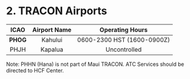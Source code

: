 # 2. TRACON Airports

| ICAO | Airport Name | Operating Hours |
| :---: | :---: | :---: |
| **PHOG** | Kahului | 0600-2300 HST (1600-0900Z)  |
| PHJH | Kapalua | Uncontrolled |

Note: PHHN (Hana) is not part of Maui TRACON. ATC Services should be directed to HCF Center.